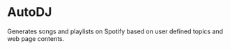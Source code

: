 # AutoDJ
Generates songs and playlists on Spotify based on user defined topics and web page contents.
